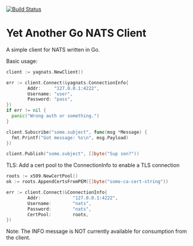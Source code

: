 [![Build Status](https://main.bosh-ci.cf-app.com/api/v1/teams/main/pipelines/yagnats/jobs/test/badge)](https://main.bosh-ci.cf-app.com/api/v1/teams/main/pipelines/yagnats)

Yet Another Go NATS Client
==========================

A simple client for NATS written in Go.

Basic usage:

```go
client := yagnats.NewClient()

err := client.Connect(&yagnats.ConnectionInfo{
		Addr:     "127.0.0.1:4222",
		Username: "user",
		Password: "pass",
})
if err != nil {
  panic("Wrong auth or something.")
}

client.Subscribe("some.subject", func(msg *Message) {
  fmt.Printf("Got message: %s\n", msg.Payload)
})

client.Publish("some.subject", []byte("Sup son?"))
```

TLS:
Add a cert pool to the ConnectionInfo to enable a TLS connection

```go
roots := x509.NewCertPool()
ok := roots.AppendCertsFromPEM([]byte("some-ca-cert-string"))

err := client.Connect(&ConnectionInfo{
        Addr:            "127.0.0.1:4222",
        Username:        "nats",
        Password:        "nats",
        CertPool:        roots,
})
```

Note:
The INFO message is NOT currently available for consumption from the client.
